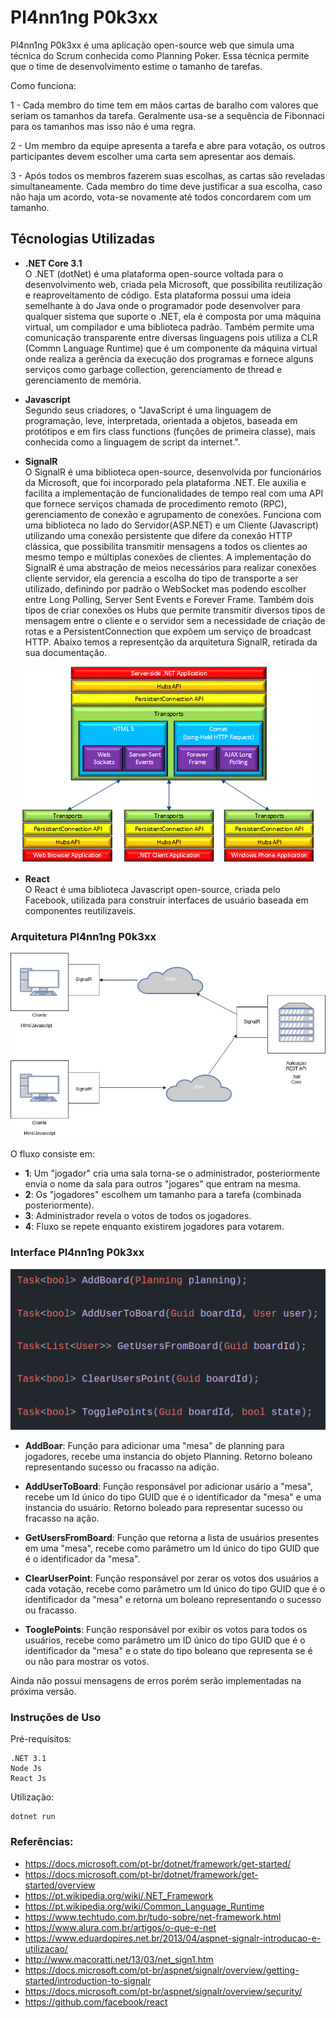 # Pl4nn1ng P0k3xx

Pl4nn1ng P0k3xx é uma aplicação open-source web que simula uma técnica do Scrum conhecida como Planning Poker. Essa técnica permite que o time de desenvolvimento estime o tamanho de tarefas.

Como funciona:

  1 - Cada membro do time tem em mãos cartas de baralho com valores que seriam os tamanhos da tarefa. Geralmente usa-se a sequência de Fibonnaci para os tamanhos mas isso não é uma regra.
 
  2 - Um membro da equipe apresenta a tarefa e abre para votação, os outros participantes devem escolher uma carta sem apresentar aos demais.
 
  3 - Após todos os membros fazerem suas escolhas, as cartas são reveladas simultaneamente. Cada membro do time deve justificar a sua escolha, caso não haja um acordo, vota-se novamente até todos concordarem com um tamanho.

## Técnologias Utilizadas
- **.NET Core 3.1**  
    O .NET (dotNet) é uma plataforma open-source voltada para o desenvolvimento web, criada pela Microsoft, que possibilita reutilização e reaproveitamento de código. Esta plataforma possui uma ideia semelhante à do Java onde o programador pode desenvolver para qualquer sistema que suporte o .NET, ela é composta por uma máquina virtual, um compilador e uma biblioteca padrão. Também permite uma comunicação transparente entre diversas linguagens pois utiliza a CLR (Commn Language Runtime) que é um componente da máquina virtual onde realiza a gerência da execução dos programas e fornece alguns serviços como garbage collection, gerenciamento de thread e gerenciamento de memória.
    
- **Javascript**  
  Segundo seus criadores, o "JavaScript é uma linguagem de programação, leve, interpretada, orientada a objetos, baseada em protótipos e em firs class functions (funções de primeira classe), mais conhecida como a linguagem de script da internet.".
 
- **SignalR**  
  O SignalR é uma biblioteca open-source, desenvolvida por funcionários da Microsoft, que foi incorporado pela plataforma .NET. Ele auxilia e facilita a implementação de funcionalidades de tempo real com uma API que fornece serviços chamada de procedimento remoto (RPC), gerenciamento de conexão e agrupamento de conexões. Funciona com uma biblioteca no lado do Servidor(ASP.NET) e um Cliente (Javascript) utilizando uma conexão persistente que difere da conexão HTTP clássica, que possibilita transmitir mensagens a todos os clientes ao mesmo tempo e múltiplas conexões de clientes.
  A implementação do SignalR é uma abstração de meios necessários para realizar conexões cliente servidor, ela gerencia a escolha do tipo de transporte a ser utilizado, definindo por padrão o WebSocket mas podendo escolher entre Long Polling, Server Sent Events e Forever Frame. Também dois tipos de criar conexões os Hubs que permite transmitir diversos tipos de mensagem entre o cliente e o servidor sem a necessidade de criação de rotas e a PersistentConnection que expõem um serviço de broadcast HTTP. Abaixo temos a representção da arquitetura SignalR, retirada da sua documentação.

 <p align="center">
  <img src="https://github.com/HenriqueRicardoFigueira/Pl4nn1ng-P0k3xx/blob/main/documentacao/image5.png?raw=true" />
</p>

- **React**   
  O React é uma biblioteca Javascript open-source, criada pelo Facebook, utilizada para construir interfaces de usuário baseada em componentes reutilizaveis.

### Arquitetura Pl4nn1ng P0k3xx    

<p align="center">
  <img src="https://github.com/HenriqueRicardoFigueira/Pl4nn1ng-P0k3xx/blob/main/documentacao/arquitetura.jpg?raw=true)" />
</p>

O fluxo consiste em:

- **1**:  Um "jogador" cria uma sala torna-se o administrador, posteriormente envia o nome da sala para outros "jogares" que entram na mesma.
- **2**:  Os "jogadores" escolhem um tamanho para a tarefa (combinada posteriormente).
- **3**:  Administrador revela o votos de todos os jogadores.
- **4**:  Fluxo se repete enquanto existirem jogadores para votarem.
  
### Interface Pl4nn1ng P0k3xx   


 <p align="center">
  <img src="https://github.com/HenriqueRicardoFigueira/Pl4nn1ng-P0k3xx/blob/main/documentacao/interface.png?raw=true)" />
</p>

 - **AddBoar**: Função para adicionar uma "mesa" de planning para jogadores, recebe uma instancia do objeto Planning. Retorno boleano representando sucesso ou fracasso na adição.
 
 - **AddUserToBoard**: Função responsável por adicionar usário a "mesa", recebe um Id único do tipo GUID que é o identificador da "mesa" e uma instancia do usuário. Retorno boleado para representar sucesso ou fracasso na ação.
 
 - **GetUsersFromBoard**: Função que retorna a lista de usuários presentes em uma "mesa", recebe como parâmetro um Id único do tipo GUID que é o identificador da "mesa". 
 
 - **ClearUserPoint**: Função responsável por zerar os votos dos usuários a cada votação, recebe como parâmetro um Id único do tipo GUID que é o identificador da "mesa" e retorna um boleano representando o sucesso ou fracasso.

- **TooglePoints**: Função responsável por exibir os votos para todos os usuários, recebe como parâmetro um ID único do tipo GUID que é o identificador da "mesa" e o state do tipo boleano que representa se é ou não para mostrar os votos.

Ainda não possui mensagens de erros porém serão implementadas na próxima versão.

### Instruções de Uso
  Pré-requisitos:
  ```
  .NET 3.1
  Node Js
  React Js
  ```
  Utilização:
  ```
  dotnet run
  ```


### Referências:

- https://docs.microsoft.com/pt-br/dotnet/framework/get-started/
- https://docs.microsoft.com/pt-br/dotnet/framework/get-started/overview
- https://pt.wikipedia.org/wiki/.NET_Framework
- https://pt.wikipedia.org/wiki/Common_Language_Runtime
- https://www.techtudo.com.br/tudo-sobre/net-framework.html
- https://www.alura.com.br/artigos/o-que-e-net
- https://www.eduardopires.net.br/2013/04/aspnet-signalr-introducao-e-utilizacao/
- http://www.macoratti.net/13/03/net_sign1.htm
- https://docs.microsoft.com/pt-br/aspnet/signalr/overview/getting-started/introduction-to-signalr
- https://docs.microsoft.com/pt-br/aspnet/signalr/overview/security/
- https://github.com/facebook/react
